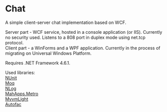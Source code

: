 # Chat
A simple client-server chat implementation based on WCF.

Server part - WCF service, hosted in a console application (or IIS). Currently no security used. Listens to a 808 port in duplex mode using net.tcp protocol.  
Client part - a WinForms and a WPF application. Currently in the process of migrating on Universal Windows Platform.

Requires .NET Framework 4.6.1. 

Used libraries:  
[NUnit](https://github.com/nunit/nunit)  
[Moq](https://github.com/moq/moq)  
[NLog](https://github.com/NLog/NLog)  
[MahApps.Metro](https://github.com/MahApps/MahApps.Metro/)  
[MvvmLight](https://mvvmlight.codeplex.com/)  
[Autofac](https://github.com/autofac/Autofac)  

